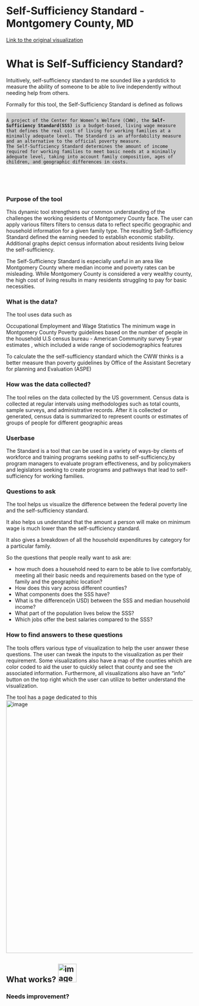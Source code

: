 <link rel="icon" type="image/x-icon" href="favicon.ico">
<style>
  .page-header{
  display:none !important
  }
  pre{
    position: relative;
    height: 200px;
  }
  code{
    background: #ccc;
    width: 96%;
    position: absolute;
    white-space: break-spaces;
    padding: 0 20px 10px;
  }
 </style>

# Self-Sufficiency Standard - Montgomery County, MD

[Link to the original visualization ](https://public.tableau.com/app/profile/countystat/viz/Self-SufficiencyStandard_FD3/Title)

# What is Self-Sufficiency Standard?


Intuitively, self-sufficiency standard to me sounded like a yardstick to measure the ability of someone to be able to live independently without needing help from others.


Formally for this tool, the Self-Sufficiency Standard is defined as follows
<pre>
<code style="background: #ccc;">
A project of the Center for Women’s Welfare (CWW), the <strong>Self-Sufficiency Standard(SSS)</strong> is a budget-based, living wage measure that defines the real cost of living for working families at a minimally adequate level. The Standard is an affordability measure and an alternative to the official poverty measure.
The Self-Sufficiency Standard determines the amount of income required for working families to meet basic needs at a minimally adequate level, taking into account family composition, ages of children, and geographic differences in costs.
</code>
</pre>






### Purpose of the tool

This dynamic tool  strengthens our common understanding of the challenges the working residents of Montgomery County face. The user can apply various filters filters to census data to reflect specific geographic and household information for a given family type. The resulting Self-Sufficiency Standard defined the earning needed to establish economic stability. Additional graphs depict census information about residents living below the self-sufficiency.

The Self-Sufficiency Standard is especially useful in an area like Montgomery County where median income and poverty rates can be misleading. While Montgomery County is considered a very wealthy county, the high cost of living results in many residents struggling to pay
for basic necessities.





### What is the data?

The tool uses data such as

Occupational Employment and Wage Statistics
The minimum wage in Montgomery County
Poverty guidelines based on the number of people in the household
U.S census bureau - American Community survey 5-year estimates ,  which included a wide range of sociodemographics features 

To calculate the the self-sufficiency standard which the CWW thinks is a better measure than poverty guidelines by Office of the Assistant Secretary for planning and Evaluation  (ASPE)


### How was the data collected?

The tool relies on the data collected by the US government.
Census data is collected at regular intervals using methodologies such as total counts, sample surveys, and administrative records. After it is collected or generated, census data is summarized to represent counts or estimates of groups of people for different geographic areas

### Userbase

The Standard is a tool that can be used in a variety of ways-by clients of workforce and training programs seeking paths to self-sufficiency,by program managers to evaluate program effectiveness, and by policymakers and legislators seeking to create programs and pathways that lead to self-sufficiency for working families.



### Questions to ask

The tool helps us visualize the difference between the federal poverty line and the self-sufficiency standard.

It also helps us understand that the amount a person will make on minimum wage is much lower than the self-sufficiency standard.

It also gives a breakdown of all the household expenditures by category for a particular family.

So the questions that people really want to ask are:

<ul> 
<li>how much does a household need to earn to be able to live comfortably, meeting all their basic needs and requirements based on the type of family and the geographic location?
</li>
<li>
How does this vary across different counties?
</li>
<li>
What components does the SSS have?
</li>
<li>
What is the difference(in USD) between the SSS and median household income?
</li>
<li>
What part of the population lives below the SSS?
</li>
<li>
Which jobs offer the best salaries compared to the SSS?
</li>
</ul>

### How to find answers to these questions

The tools offers various type of visualization to help the user answer these questions.
The user can tweak the inputs to the visualization as per their requirement.
Some visualizations also have a map of the counties which are color coded to aid the user to quickly select that county and see the associated information.
Furthermore, all visualizations also have an “info” button on the top right which the user can utilize to better understand the visualization.

The tool has a page dedicated to this
<img width="682" alt="image" src="https://user-images.githubusercontent.com/40148194/162533653-92778820-1712-4d3d-915b-f6f55887a135.png">


## What works? <img width="50px" alt="image" src="https://user-images.githubusercontent.com/40148194/162535109-58025bdb-b45c-4fa3-9ed7-fac029923f09.png">



### Needs improvement?





